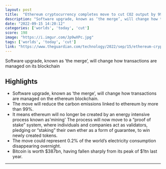 ```yaml
---
layout: post
title:  "Ethereum cryptocurrency completes move to cut CO2 output by 99% | Cryptocurrencies"
description: "Software upgrade, known as ‘the merge’, will change how transactions are managed on its blockchain"
date: "2022-09-15 14:20:12"
categories: ['worlds', 'today', 'cut']
score: 198
image: "https://i.imgur.com/Jp9wXPc.jpg"
tags: ['worlds', 'today', 'cut']
link: "https://www.theguardian.com/technology/2022/sep/15/ethereum-cryptocurrency-completes-move-to-cut-co2-output-by-99"
---
```


Software upgrade, known as ‘the merge’, will change how transactions are managed on its blockchain

## Highlights

- Software upgrade, known as ‘the merge’, will change how transactions are managed on the ethereum blockchain.
- The move will reduce the carbon emissions linked to ethereum by more than 99%.
- It means ethereum will no longer be created by an energy intensive process known as'mining' The process will now move to a “proof of stake” system, where individuals and companies act as validators, pledging or “staking” their own ether as a form of guarantee, to win newly created tokens.
- The move could represent 0.2% of the world’s electricity consumption disappearing overnight.
- Bitcoin is worth $387bn, having fallen sharply from its peak of $1tn last year.

---
